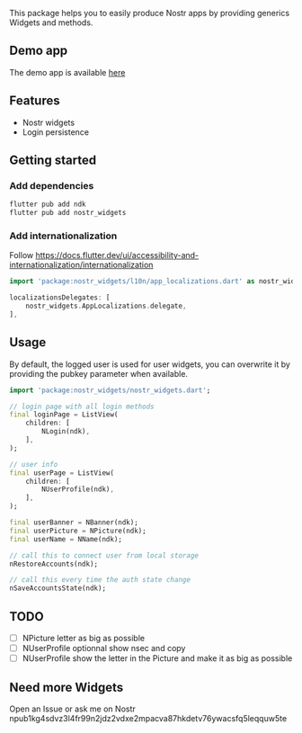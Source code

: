 This package helps you to easily produce Nostr apps by providing generics Widgets and methods.

## Demo app

The demo app is available [here](https://nogringo.github.io/nostr-widgets/)

## Features

- Nostr widgets
- Login persistence

## Getting started

### Add dependencies

```bash
flutter pub add ndk
flutter pub add nostr_widgets
```

### Add internationalization

Follow https://docs.flutter.dev/ui/accessibility-and-internationalization/internationalization

```dart
import 'package:nostr_widgets/l10n/app_localizations.dart' as nostr_widgets;

localizationsDelegates: [
    nostr_widgets.AppLocalizations.delegate,
],
```

## Usage

By default, the logged user is used for user widgets, you can overwrite it by providing the pubkey parameter when available.

```dart
import 'package:nostr_widgets/nostr_widgets.dart';

// login page with all login methods
final loginPage = ListView(
    children: [
        NLogin(ndk),
    ],
);

// user info
final userPage = ListView(
    children: [
        NUserProfile(ndk),
    ],
);

final userBanner = NBanner(ndk);
final userPicture = NPicture(ndk);
final userName = NName(ndk);

// call this to connect user from local storage
nRestoreAccounts(ndk);

// call this every time the auth state change
nSaveAccountsState(ndk);
```

## TODO

- [ ] NPicture letter as big as possible
- [ ] NUserProfile optionnal show nsec and copy
- [ ] NUserProfile show the letter in the Picture and make it as big as possible

## Need more Widgets

Open an Issue or ask me on Nostr npub1kg4sdvz3l4fr99n2jdz2vdxe2mpacva87hkdetv76ywacsfq5leqquw5te
